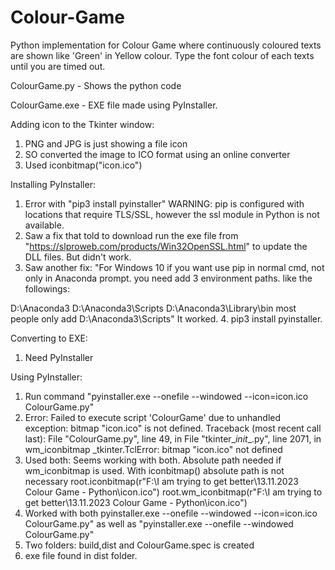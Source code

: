 # Colour-Game
Python implementation for Colour Game where continuously coloured texts are shown like 'Green' in Yellow colour. Type the font colour of each texts until you are timed out.

ColourGame.py - Shows the python code

ColourGame.exe - EXE file made using PyInstaller.

Adding icon to the Tkinter window:
1. PNG and JPG is just showing a file icon
2. SO converted the image to ICO format using an online converter
3. Used iconbitmap("icon.ico")

Installing PyInstaller:
1. Error with "pip3 install pyinstaller"
WARNING: pip is configured with locations that require TLS/SSL, however the ssl module in Python is not available.
2. Saw a fix that told to download run the exe file from "https://slproweb.com/products/Win32OpenSSL.html" to update the DLL files. But didn't work.
3. Saw another fix: "For Windows 10 if you want use pip in normal cmd, not only in Anaconda prompt. you need add 3 environment paths. like the followings:

D:\Anaconda3 
D:\Anaconda3\Scripts
D:\Anaconda3\Library\bin 
most people only add D:\Anaconda3\Scripts"
It worked.
4. pip3 install pyinstaller.

Converting to EXE:
1. Need PyInstaller

Using PyInstaller:
1. Run command "pyinstaller.exe --onefile --windowed --icon=icon.ico ColourGame.py"
2. Error:
Failed to execute script 'ColourGame' due to unhandled exception: bitmap "icon.ico" is not defined.
Traceback (most recent call last):
  File "ColourGame.py", line 49, in <module>
  File "tkinter\__init__.py", line 2071, in wm_iconbitmap
_tkinter.TclError: bitmap "icon.ico" not defined
3. Used both: Seems working with both. Absolute path needed if wm_iconbitmap is used. With iconbitmap() absolute path is not necessary
root.iconbitmap(r"F:\I am trying to get better\13.11.2023 Colour Game - Python\icon.ico")
root.wm_iconbitmap(r"F:\I am trying to get better\13.11.2023 Colour Game - Python\icon.ico")
4. Worked with both pyinstaller.exe --onefile --windowed --icon=icon.ico ColourGame.py" as well as "pyinstaller.exe --onefile --windowed ColourGame.py"
5. Two folders: build,dist and ColourGame.spec is created
6. exe file found in dist folder.
